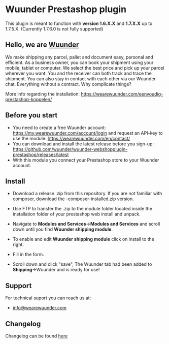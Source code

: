# Wuunder Prestashop plugin

This plugin is meant to function with __version 1.6.X.X__ and __1.7.X.X__ up to 1.7.5.X. (Currently 1.7.6.0 is not fully supported)

## Hello, we are [Wuunder](https://wearewuunder.com/) ##
We make shipping any parcel, pallet and document easy, personal and efficient. As a business owner, you can book your shipment using your mobile, tablet or computer. We select the best price and pick up your parcel wherever you want. You and the receiver can both track and trace the shipment. You can also stay in contact with each other via our Wuunder chat. Everything without a contract. Why complicate things?

More info regarding the installation: https://wearewuunder.com/eenvoudig-prestashop-koppelen/

## Before you start ##
* You need to create a free Wuunder account: https://my.wearewuunder.com/account/login and request an API-key to use the module: https://wearewuunder.com/en/contact/ 
* You can download and install the latest release before you sign-up: https://github.com/wuunder/wuunder-webshopplugin-prestashop/releases/latest
* With this module you connect your Prestashop store to your Wuunder account.

## Install ##

* Download a release .zip from this repository. If you are not familiar with composer, download the -composer-installed.zip version.
* Use FTP to transfer the .zip to the module folder located inside the installation folder of your prestashop web install and unpack.

* Navigate to __Modules and Services__->__Modules and Services__ and scroll down until you find __Wuunder shipping module__.
* To enable and edit __Wuunder shipping module__ click on install to the right.
* Fill in the form.
* Scroll down and click "save", The Wuunder tab had been added to __Shipping__->Wuunder and is ready for use!

## Support ##
For technical suport you can reach us at:
* info@wearewuunder.com

## Changelog ##
Changelog can be found [here](CHANGELOG.md)
